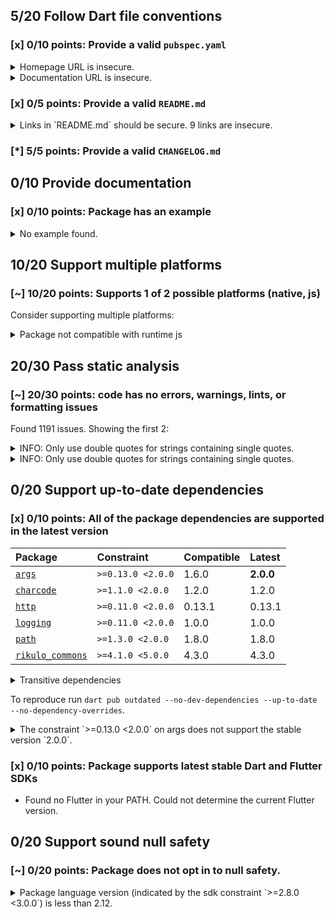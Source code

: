 ## 5/20 Follow Dart file conventions

### [x] 0/10 points: Provide a valid `pubspec.yaml`

<details>
<summary>
Homepage URL is insecure.
</summary>

Update the `homepage` field and use a secure (`https`) URL.
</details>
<details>
<summary>
Documentation URL is insecure.
</summary>

Update the `documentation` field and use a secure (`https`) URL.
</details>

### [x] 0/5 points: Provide a valid `README.md`

<details>
<summary>
Links in `README.md` should be secure. 9 links are insecure.
</summary>

`README.md:2:4`

```
  ╷
2 │ <p><a href="http://rikulo.org/projects/stream">Stream</a> is a Dart web server supporting request routing, filtering, template engine, WebSocket, MVC design pattern and file-based static resources.</p>
  │    ^^^^^^^^^^^^^^^^^^^^^^^^^^^^^^^^^^^^^^^^^^^^
  ╵
```

Use `https` URLs instead.
</details>

### [*] 5/5 points: Provide a valid `CHANGELOG.md`


## 0/10 Provide documentation

### [x] 0/10 points: Package has an example

<details>
<summary>
No example found.
</summary>

See [package layout](https://dart.dev/tools/pub/package-layout#examples) guidelines on how to add an example.
</details>

## 10/20 Support multiple platforms

### [~] 10/20 points: Supports 1 of 2 possible platforms (**native**, js)

Consider supporting multiple platforms:

<details>
<summary>
Package not compatible with runtime js
</summary>

Because:
* `package:stream/stream.dart` that imports:
* `package:stream/plugin.dart` that imports:
* `package:rikulo_commons/io.dart` that imports:
* `dart:io`
</details>

## 20/30 Pass static analysis

### [~] 20/30 points: code has no errors, warnings, lints, or formatting issues

Found 1191 issues. Showing the first 2:

<details>
<summary>
INFO: Only use double quotes for strings containing single quotes.
</summary>

`bin/rspc.dart:10:8`

```
   ╷
10 │ import "package:stream/rspc.dart" as rspc;
   │        ^^^^^^^^^^^^^^^^^^^^^^^^^^
   ╵
```

To reproduce make sure you are using [pedantic](https://pub.dev/packages/pedantic#using-the-lints) and run `dartanalyzer bin/rspc.dart`
</details>
<details>
<summary>
INFO: Only use double quotes for strings containing single quotes.
</summary>

`lib/plugin.dart:6:8`

```
  ╷
6 │ import "dart:async";
  │        ^^^^^^^^^^^^
  ╵
```

To reproduce make sure you are using [pedantic](https://pub.dev/packages/pedantic#using-the-lints) and run `dartanalyzer lib/plugin.dart`
</details>

## 0/20 Support up-to-date dependencies

### [x] 0/10 points: All of the package dependencies are supported in the latest version

|Package|Constraint|Compatible|Latest|
|:-|:-|:-|:-|
|[`args`]|`>=0.13.0 <2.0.0`|1.6.0|**2.0.0**|
|[`charcode`]|`>=1.1.0 <2.0.0`|1.2.0|1.2.0|
|[`http`]|`>=0.11.0 <2.0.0`|0.13.1|0.13.1|
|[`logging`]|`>=0.11.0 <2.0.0`|1.0.0|1.0.0|
|[`path`]|`>=1.3.0 <2.0.0`|1.8.0|1.8.0|
|[`rikulo_commons`]|`>=4.1.0 <5.0.0`|4.3.0|4.3.0|

<details><summary>Transitive dependencies</summary>

|Package|Constraint|Compatible|Latest|
|:-|:-|:-|:-|
|[`collection`]|-|1.15.0|1.15.0|
|[`http_parser`]|-|4.0.0|4.0.0|
|[`meta`]|-|1.3.0|1.3.0|
|[`mime`]|-|1.0.0|1.0.0|
|[`pedantic`]|-|1.11.0|1.11.0|
|[`source_span`]|-|1.8.1|1.8.1|
|[`string_scanner`]|-|1.1.0|1.1.0|
|[`term_glyph`]|-|1.2.0|1.2.0|
|[`typed_data`]|-|1.3.0|1.3.0|
</details>

To reproduce run `dart pub outdated --no-dev-dependencies --up-to-date --no-dependency-overrides`.

[`args`]: https://pub.dev/packages/args
[`charcode`]: https://pub.dev/packages/charcode
[`http`]: https://pub.dev/packages/http
[`logging`]: https://pub.dev/packages/logging
[`path`]: https://pub.dev/packages/path
[`rikulo_commons`]: https://pub.dev/packages/rikulo_commons
[`collection`]: https://pub.dev/packages/collection
[`http_parser`]: https://pub.dev/packages/http_parser
[`meta`]: https://pub.dev/packages/meta
[`mime`]: https://pub.dev/packages/mime
[`pedantic`]: https://pub.dev/packages/pedantic
[`source_span`]: https://pub.dev/packages/source_span
[`string_scanner`]: https://pub.dev/packages/string_scanner
[`term_glyph`]: https://pub.dev/packages/term_glyph
[`typed_data`]: https://pub.dev/packages/typed_data

<details>
<summary>
The constraint `>=0.13.0 <2.0.0` on args does not support the stable version `2.0.0`.
</summary>

Try running `dart pub upgrade --major-versions args` to update the constraint.
</details>

### [x] 0/10 points: Package supports latest stable Dart and Flutter SDKs

* Found no Flutter in your PATH. Could not determine the current Flutter version.

## 0/20 Support sound null safety

### [~] 0/20 points: Package does not opt in to null safety.

<details>
<summary>
Package language version (indicated by the sdk constraint `>=2.8.0 <3.0.0`) is less than 2.12.
</summary>

Consider [migrating](https://dart.dev/null-safety/migration-guide).
</details>
